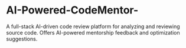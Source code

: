 # AI-Powered-CodeMentor-
A full-stack AI-driven code review platform for analyzing and reviewing source code.  Offers AI-powered mentorship feedback and optimization suggestions.
